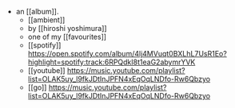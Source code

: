 - an [[album]].
	- [[ambient]]
	- by [[hiroshi yoshimura]]
	- one of my [[favourites]]
	- [[spotify]] https://open.spotify.com/album/4lj4MVuqt0BXLhL7UsR1Eo?highlight=spotify:track:6RPQdkI8t1eaG2abymrYVK
	- [[youtube]] https://music.youtube.com/playlist?list=OLAK5uy_l9fkJDtInJPFN4xEqOqLNDfo-Rw6Qbzyo
	- [[go]] https://music.youtube.com/playlist?list=OLAK5uy_l9fkJDtInJPFN4xEqOqLNDfo-Rw6Qbzyo